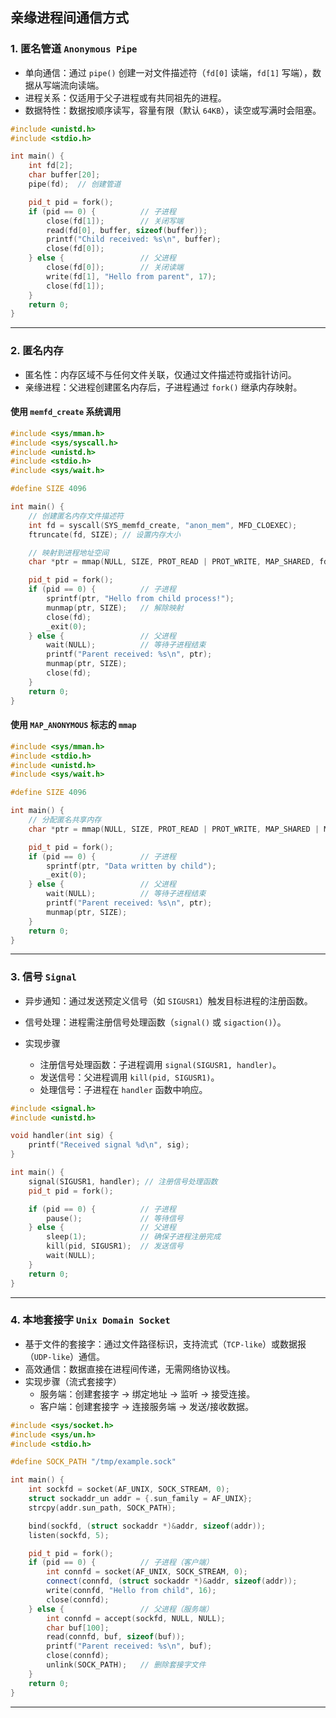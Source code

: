 ## 亲缘进程间通信方式
### 1. 匿名管道 `Anonymous Pipe`

- 单向通信：通过 `pipe()` 创建一对文件描述符（`fd[0]` 读端，`fd[1]` 写端），数据从写端流向读端。
- 进程关系：仅适用于父子进程或有共同祖先的进程。
- 数据特性：数据按顺序读写，容量有限（默认 `64KB`），读空或写满时会阻塞。

```c++
#include <unistd.h>
#include <stdio.h>

int main() {
    int fd[2];
    char buffer[20];
    pipe(fd);  // 创建管道

    pid_t pid = fork();
    if (pid == 0) {          // 子进程
        close(fd[1]);        // 关闭写端
        read(fd[0], buffer, sizeof(buffer));
        printf("Child received: %s\n", buffer);
        close(fd[0]);
    } else {                 // 父进程
        close(fd[0]);        // 关闭读端
        write(fd[1], "Hello from parent", 17);
        close(fd[1]);
    }
    return 0;
}
```

---

### 2. 匿名内存

- 匿名性：内存区域不与任何文件关联，仅通过文件描述符或指针访问。
- 亲缘进程：父进程创建匿名内存后，子进程通过 `fork()` 继承内存映射。

#### 使用 `memfd_create` 系统调用

```c++
#include <sys/mman.h>
#include <sys/syscall.h>
#include <unistd.h>
#include <stdio.h>
#include <sys/wait.h>

#define SIZE 4096

int main() {
    // 创建匿名内存文件描述符
    int fd = syscall(SYS_memfd_create, "anon_mem", MFD_CLOEXEC);
    ftruncate(fd, SIZE); // 设置内存大小

    // 映射到进程地址空间
    char *ptr = mmap(NULL, SIZE, PROT_READ | PROT_WRITE, MAP_SHARED, fd, 0);

    pid_t pid = fork();
    if (pid == 0) {          // 子进程
        sprintf(ptr, "Hello from child process!");
        munmap(ptr, SIZE);   // 解除映射
        close(fd);
        _exit(0);
    } else {                 // 父进程
        wait(NULL);          // 等待子进程结束
        printf("Parent received: %s\n", ptr);
        munmap(ptr, SIZE);
        close(fd);
    }
    return 0;
}
```

#### 使用 `MAP_ANONYMOUS` 标志的 `mmap`
```c++
#include <sys/mman.h>
#include <stdio.h>
#include <unistd.h>
#include <sys/wait.h>

#define SIZE 4096

int main() {
    // 分配匿名共享内存
    char *ptr = mmap(NULL, SIZE, PROT_READ | PROT_WRITE, MAP_SHARED | MAP_ANONYMOUS, -1, 0);

    pid_t pid = fork();
    if (pid == 0) {          // 子进程
        sprintf(ptr, "Data written by child");
        _exit(0);
    } else {                 // 父进程
        wait(NULL);          // 等待子进程结束
        printf("Parent received: %s\n", ptr);
        munmap(ptr, SIZE);
    }
    return 0;
}
```

---

### 3. 信号 `Signal`

- 异步通知：通过发送预定义信号（如 `SIGUSR1`）触发目标进程的注册函数。
- 信号处理：进程需注册信号处理函数（`signal()` 或 `sigaction()`）。

- 实现步骤
  - 注册信号处理函数：子进程调用 `signal(SIGUSR1, handler)`。
  - 发送信号：父进程调用 `kill(pid, SIGUSR1)`。
  - 处理信号：子进程在 `handler` 函数中响应。

```c++
#include <signal.h>
#include <unistd.h>

void handler(int sig) {
    printf("Received signal %d\n", sig);
}

int main() {
    signal(SIGUSR1, handler); // 注册信号处理函数
    pid_t pid = fork();

    if (pid == 0) {          // 子进程
        pause();             // 等待信号
    } else {                 // 父进程
        sleep(1);            // 确保子进程注册完成
        kill(pid, SIGUSR1);  // 发送信号
        wait(NULL);
    }
    return 0;
}
```
---

### 4. 本地套接字 `Unix Domain Socket`

- 基于文件的套接字：通过文件路径标识，支持流式（`TCP-like`）或数据报（`UDP-like`）通信。
- 高效通信：数据直接在进程间传递，无需网络协议栈。
- 实现步骤（流式套接字）
  - 服务端：创建套接字 → 绑定地址 → 监听 → 接受连接。
  - 客户端：创建套接字 → 连接服务端 → 发送/接收数据。
```c++
#include <sys/socket.h>
#include <sys/un.h>
#include <stdio.h>

#define SOCK_PATH "/tmp/example.sock"

int main() {
    int sockfd = socket(AF_UNIX, SOCK_STREAM, 0);
    struct sockaddr_un addr = {.sun_family = AF_UNIX};
    strcpy(addr.sun_path, SOCK_PATH);

    bind(sockfd, (struct sockaddr *)&addr, sizeof(addr));
    listen(sockfd, 5);

    pid_t pid = fork();
    if (pid == 0) {          // 子进程（客户端）
        int connfd = socket(AF_UNIX, SOCK_STREAM, 0);
        connect(connfd, (struct sockaddr *)&addr, sizeof(addr));
        write(connfd, "Hello from child", 16);
        close(connfd);
    } else {                 // 父进程（服务端）
        int connfd = accept(sockfd, NULL, NULL);
        char buf[100];
        read(connfd, buf, sizeof(buf));
        printf("Parent received: %s\n", buf);
        close(connfd);
        unlink(SOCK_PATH);   // 删除套接字文件
    }
    return 0;
}
```
---
